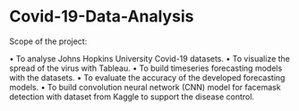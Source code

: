 # Covid-19-Data-Analysis

Scope of the project:

•	To analyse Johns Hopkins University Covid-19 datasets.
•	To visualize the spread of the virus with Tableau.
•	To build timeseries forecasting models with the datasets.
•	To evaluate the accuracy of the developed forecasting models. 
•	To build convolution neural network (CNN) model for facemask detection with dataset from Kaggle to support the disease control.
